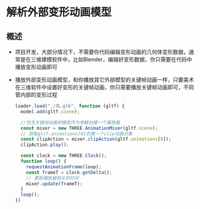 # 解析外部变形动画模型

## 概述

+ 项目开发，大部分情况下，不需要你代码编辑变形动画的几何体变形数据，通常是在三维建模软件中，比如Blender，编辑好变形数据，你只需要在代码中播放变形动画即可

+ 播放外部变形动画模型，和你播放其它外部模型的关键帧动画一样，只要美术在三维软件中设置好变形的关键帧动画，你只需要播放关键帧动画即可，不同管内部的变形过程

  ```js
  loader.load("./鸟.glb", function (gltf) {
    model.add(gltf.scene);

    //包含关键帧动画的模型作为参数创建一个播放器
    const mixer = new THREE.AnimationMixer(gltf.scene);
    // 获取gltf.animations[0]的第一个clip动画对象
    const clipAction = mixer.clipAction(gltf.animations[0]);
    clipAction.play();

    const clock = new THREE.Clock();
    function loop() {
      requestAnimationFrame(loop);
      const frameT = clock.getDelta();
      // 更新播放器相关的时间
      mixer.update(frameT);
    }
    loop();
  })
  ```
